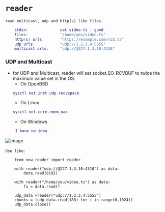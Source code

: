 # `reader`

    read multicast, udp and http(s) like files.
    

```lua
    stdin:              cat video.ts | gumd
    files:              "/home/you/video.ts"
    http(s) urls:       "https://example.com/vid.ts"
    udp urls:           "udp://1.2.3.4:5555"
    multicast urls:     "udp://@227.1.3.10:4310"
  ```
  ### UDP and Multicast
  * for UDP and Multicast, reader will set socket.SO_RCVBUF to twice the maximum value set in the OS. 
    * On OpenBSD 
    ```lua
    sysctl net.inet.udp.recvspace
    ```
    * On Linux
    ```lua
    sysctl net.core.rmem_max
    ```
    * On Windows
    ```lua
     I have no idea.
    ```
  ![image](https://user-images.githubusercontent.com/52701496/186197793-5c58fd2b-db06-4c11-8b94-d5850162be44.png)

  
  
  `Use like`:
```smalltalk
    from new_reader import reader

    with reader("udp://@227.1.3.10:4310") as data:
        data.read(8192)
        
    with reader("/home/you/video.ts") as data:
        fu = data.read()
        
    udp_data =reader("udp://1.2.3.4:5555")
    chunks = [udp_data.read(188) for i in range(0,1024)]
    udp_data.close()
```

